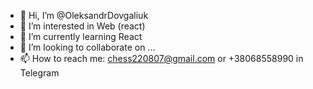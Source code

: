 - 👋 Hi, I’m @OleksandrDovgaliuk
- 👀 I’m interested in Web (react)
- 🌱 I’m currently learning React
- 💞️ I’m looking to collaborate on ...
- 📫 How to reach me: chess220807@gmail.com or +38068558990 in Telegram
